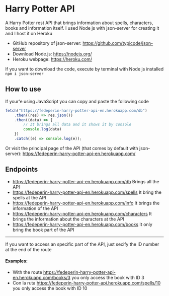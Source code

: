 # Harry Potter API
A Harry Potter rest API that brings information about spells, characters, books and information itself. I used Node js with json-server for creating it and I host it on Heroku <br>

- GitHub repository of json-server: https://github.com/typicode/json-server <br>
- Download Node.js: https://nodejs.org/ <br>
- Heroku webpage: https://heroku.com/ <br>

If you want to download the code, execute by terminal with Node js installed  ``npm i json-server``

## How to use
If your'e using JavaScript you can copy and paste the following code <br>
```javascript
fetch("https://fedeperin-harry-potter-api-en.herokuapp.com/db")
	.then((res) => res.json())
	.then((data) => {
		// It brings all data and it shows it by console
		console.log(data)
	})
	.catch((e) => console.log(e));
```
Or visit the principal page of the API (that comes by default with json-server): https://fedeperin-harry-potter-api-en.herokuapp.com/

## Endpoints
- https://fedeperin-harry-potter-api-en.herokuapp.com/db Brings all the API
- https://fedeperin-harry-potter-api-en.herokuapp.com/spells It bring the spells at the API
- https://fedeperin-harry-potter-api-en.herokuapp.com/info It brings the information of the API
- https://fedeperin-harry-potter-api-en.herokuapp.com/characters It brings the information about the characters at the API
- https://fedeperin-harry-potter-api-en.herokuapp.com/books It only bring the book part of the API <br>
--- 
If you want to access an specific part of the API, just secify the ID number at the end of the route<br>
#### Examples: 
- With the route https://fedeperin-harry-potter-api-en.herokuapp.com/books/3 you only access the book with ID 3<br>
- Con la ruta https://fedeperin-harry-potter-api.herokuapp.com/spells/10 you only access the book with ID 10